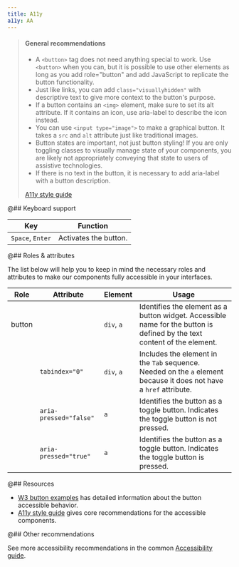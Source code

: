 ```yaml
---
title: A11y
a11y: AA
---
```


> #### General recommendations
>
> - A `<button>` tag does not need anything special to work. Use `<button>` when you can, but it is possible to use other elements as long as you add role="button" and add JavaScript to replicate the button functionality.
> - Just like links, you can add `class="visuallyhidden"` with descriptive text to give more context to the button's purpose.
> - If a button contains an `<img>` element, make sure to set its alt attribute. If it contains an icon, use aria-label to describe the icon instead.
> - You can use `<input type="image">` to make a graphical button. It takes a `src` and `alt` attribute just like traditional images.
> - Button states are important, not just button styling! If you are only toggling classes to visually manage state of your components, you are likely not appropriately conveying that state to users of assistive technologies.
> - If there is no text in the button, it is necessary to add aria-label with a button description.
>
> [A11y style guide](https://a11y-style-guide.com/style-guide/section-general.html)

@## Keyboard support

| Key              | Function              |
| ---------------- | --------------------- |
| `Space`, `Enter` | Activates the button. |

@## Roles & attributes

The list below will help you to keep in mind the necessary roles and attributes to make our components fully accessible in your interfaces.

| Role   | Attribute              | Element    | Usage                                                                                                                    |
| ------ | ---------------------- | ---------- | ------------------------------------------------------------------------------------------------------------------------ |
| button |                        | `div`, `a` | Identifies the element as a button widget. Accessible name for the button is defined by the text content of the element. |
|        | `tabindex="0"`         | `div`, `a` | Includes the element in the `Tab` sequence. Needed on the `a` element because it does not have a `href` attribute.       |
|        | `aria-pressed="false"` | `a`        | Identifies the button as a toggle button. Indicates the toggle button is not pressed.                                    |
|        | `aria-pressed="true"`  | `a`        | Identifies the button as a toggle button. Indicates the toggle button is pressed.                                        |

@## Resources

- [W3 button examples](https://www.w3.org/TR/wai-aria-practices-1.1/examples/button/button.html) has detailed information about the button accessible behavior.
- [A11y style guide](https://a11y-style-guide.com/style-guide/section-general.html) gives core recommendations for the accessible components.

@## Other recommendations

See more accessibility recommendations in the common [Accessibility guide](/core-principles/a11y/).
